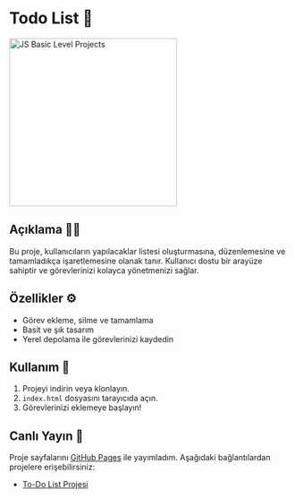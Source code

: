 # Todo List 📝
 <img src="https://github.com/user-attachments/assets/4366b72f-e660-41fe-a9bf-896e00693713" alt="JS Basic Level Projects" width="300" />
   
## Açıklama ✍🏻
Bu proje, kullanıcıların yapılacaklar listesi oluşturmasına, düzenlemesine ve tamamladıkça işaretlemesine olanak tanır. Kullanıcı dostu bir arayüze sahiptir ve görevlerinizi kolayca yönetmenizi sağlar.

## Özellikler ⚙️
- Görev ekleme, silme ve tamamlama
- Basit ve şık tasarım
- Yerel depolama ile görevlerinizi kaydedin

## Kullanım 🎯
1. Projeyi indirin veya klonlayın.
2. `index.html` dosyasını tarayıcıda açın.
3. Görevlerinizi eklemeye başlayın!

## Canlı Yayın 🔗

Proje sayfalarını [GitHub Pages](https://ZohiCode.github.io/) ile yayımladım. Aşağıdaki bağlantılardan projelere erişebilirsiniz:

- [To-Do List Projesi](https://ZohiCode.github.io/todo-list/)

